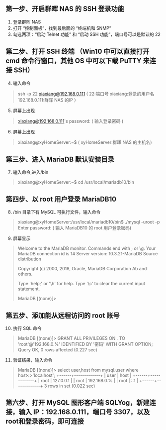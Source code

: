 
## 第一步、开启群晖 NAS 的 SSH 登录功能
1. 登录群晖 NAS
2. 打开 “控制面板”，找到最后面的 “终端机和 SNMP”
3. 勾选两项：“启动 Telnet 功能” 和 “启动 SSH 功能”，端口号可以是默认的 22

## 第二步、打开 SSH 终端 （Win10 中可以直接打开 cmd 命令行窗口，其他 OS 中可以下载 PuTTY 来连接 SSH）
4. 输入命令
> ssh -p 22 xiaxiang@192.168.0.111    ( 22:端口号 xiaxiang:登录的用户名 192.168.0.111:群晖 NAS 的IP ）
5. 屏幕上出现
> xiaxiang@192.168.0.111's password:  ( 输入登录密码 )
6. 屏幕上出现
> xiaxiang@xyHomeServer:~$            ( xyHomeServer:群晖 NAS 的主机名) 

## 第三步、进入 MariaDB 默认安装目录
7. 输入命令,进入/bin
> xiaxiang@xyHomeServer:~$ cd /usr/local/mariadb10/bin

## 第四步、以 root 用户登录 MariaDB10
8. /bin 目录下有 MySQL 可执行文件，输入命令
> xiaxiang@xyHomeServer:/usr/local/mariadb10/bin$ ./mysql -uroot -p
> Enter password: ( 输入 MariaDB10 的 root 用户登录密码)
9. 屏幕显示
> Welcome to the MariaDB monitor.  Commands end with ; or \g.
> Your MariaDB connection id is 14
> Server version: 10.3.21-MariaDB Source distribution
> 
> Copyright (c) 2000, 2018, Oracle, MariaDB Corporation Ab and others.
> 
> Type 'help;' or '\h' for help. Type '\c' to clear the current input statement.
> 
> MariaDB [(none)]>
        
 ## 第五步、添加能从远程访问的 root 账号
10. 执行 SQL 命令
> MariaDB [(none)]> GRANT ALL PRIVILEGES ON *.* TO 'root'@'192.168.0.%' IDENTIFIED BY '密码' WITH GRANT OPTION;
> Query OK, 0 rows affected (0.227 sec)
11. 验证结果，输入命令
> MariaDB [(none)]> select user,host from mysql.user where host<>'localhost';
> +------+-------------+
> | user | host        |
> +------+-------------+
> | root | 127.0.0.1   |
> | root | 192.168.0.% |
> | root | ::1         |
> +------+-------------+
> 3 rows in set (0.022 sec)
          
  ## 第六步、打开 MySQL 图形客户端 SQLYog，新建连接，输入 IP：192.168.0.111，端口号 3307，以及root和登录密码，即可连接
  
  
  
          
          
    

